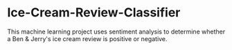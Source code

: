 # Ice-Cream-Review-Classifier
This machine learning project uses sentiment analysis to determine whether a Ben &amp; Jerry's ice cream review is positive or negative.

